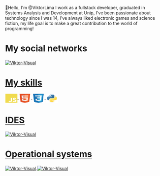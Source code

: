  👋Hello, I'm @ViktorLima
I work as a fullstack developer, graduated in Systems Analysis and Development at Unip, I've been passionate about technology since I was 14, I've always liked electronic games and science fiction, my life goal is to make a great contribution to the world of programming!
<div>
 <h1>My social networks</h1>
 <a href="https://www.linkedin.com/in/victor-lima-404ba41a1/" target="_blank"><img  align="center" alt="Viktor-Visual" height="30" width="40" src="https://cdn.jsdelivr.net/gh/devicons/devicon/icons/linkedin/linkedin-original.svg" />       
</div>
<div>
  <h1>My skills</h1>
  <img align="center" alt="Viktor-Js" height="30" width="40" src="https://raw.githubusercontent.com/devicons/devicon/master/icons/javascript/javascript-plain.svg">
  <img align="center" alt="Viktor-HTML" height="30" width="40" src="https://raw.githubusercontent.com/devicons/devicon/master/icons/html5/html5-original.svg">
  <img align="center" alt="Viktor-CSS" height="30" width="40" src="https://raw.githubusercontent.com/devicons/devicon/master/icons/css3/css3-original.svg">
  <img align="center" alt="Viktor-Python" height="30" width="40" src="https://raw.githubusercontent.com/devicons/devicon/master/icons/python/python-original.svg">
</div>
<div>
<h1>IDES</h1>
<img align="center" alt="Viktor-Visual" height="30" width="40" src="https://cdn.jsdelivr.net/gh/devicons/devicon/icons/visualstudio/visualstudio-plain.svg" />          
</div>
<div>
<h1>Operational systems</h1>
<img align="center" alt="Viktor-Visual" height="30" width="40" src="https://cdn.jsdelivr.net/gh/devicons/devicon/icons/windows8/windows8-original.svg" />   
 <img align="center" alt="Viktor-Visual" height="30" width="40" src="https://cdn.jsdelivr.net/gh/devicons/devicon/icons/linux/linux-original.svg" />        
</div>

